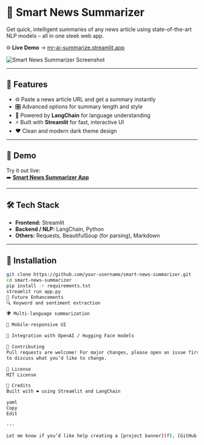 # 📰 Smart News Summarizer

Get quick, intelligent summaries of any news article using state-of-the-art NLP models – all in one sleek web app.

🌐 **Live Demo** → [mr-ai-summarize.streamlit.app](https://mr-ai-summarize.streamlit.app/)

![Smart News Summarizer Screenshot](./your-screenshot-file-name.png)

---

## 🚀 Features

- 🌐 Paste a news article URL and get a summary instantly
- 🎛️ Advanced options for summary length and style
- 🧠 Powered by **LangChain** for language understanding
- ⚡ Built with **Streamlit** for fast, interactive UI
- ❤️ Clean and modern dark theme design

---

## 📸 Demo

Try it out live:  
➡️ **[Smart News Summarizer App](https://mr-ai-summarize.streamlit.app/)**

---

## 🛠 Tech Stack

- **Frontend:** Streamlit
- **Backend / NLP:** LangChain, Python
- **Others:** Requests, BeautifulSoup (for parsing), Markdown

---

## 📁 Installation

```bash
git clone https://github.com/your-username/smart-news-summarizer.git
cd smart-news-summarizer
pip install -r requirements.txt
streamlit run app.py
🎯 Future Enhancements
🔍 Keyword and sentiment extraction

🌍 Multi-language summarization

📱 Mobile-responsive UI

🧠 Integration with OpenAI / Hugging Face models

🤝 Contributing
Pull requests are welcome! For major changes, please open an issue first
to discuss what you’d like to change.

📜 License
MIT License

🙌 Credits
Built with ❤️ using Streamlit and LangChain

yaml
Copy
Edit

---

Let me know if you’d like help creating a [project banner](f), [GitHub logo icon](f), or [custom favicon](f) for your app.






